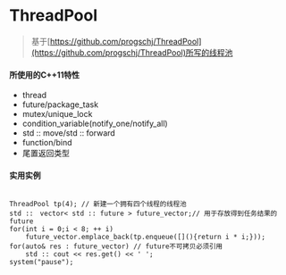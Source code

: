 # ThreadPool

> 基于[https://github.com/progschj/ThreadPool](https://github.com/progschj/ThreadPool)所写的线程池<br/>

#### 所使用的C++11特性
* thread
* future/package_task
* mutex/unique_lock
* condition_variable(notify_one/notify_all)
* std :: move/std :: forward
* function/bind
* 尾置返回类型


#### 实用实例
<pre><code>
ThreadPool tp(4); // 新建一个拥有四个线程的线程池
std ::　vector< std :: future<int> > future_vector;// 用于存放得到任务结果的future
for(int i = 0;i < 8; ++ i)
    future_vector.emplace_back(tp.enqueue([](){return i * i;}));
for(auto& res : future_vector) // future不可拷贝必须引用
    std :: cout << res.get() << ' ';
system("pause");
</pre></code>

